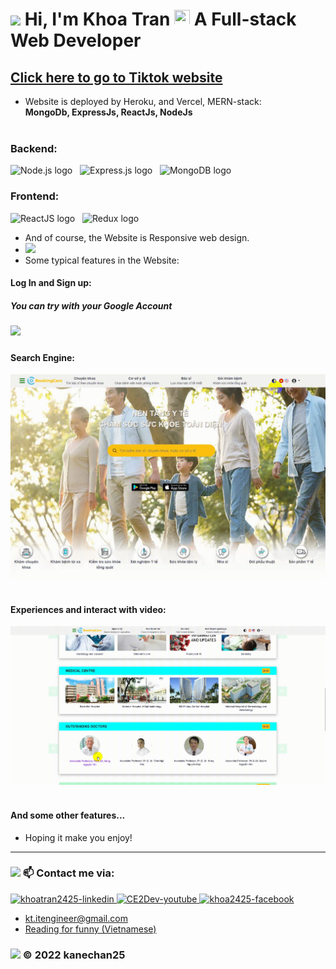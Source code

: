 # <img src="https://github.com/kanechan25/kanechan25/blob/main/img/interface/logo_ce2dev.png" width="30px"> Hi, I'm Khoa Tran <img src="https://media.giphy.com/media/hvRJCLFzcasrR4ia7z/giphy.gif" width="25px" height="25px"> A Full-stack Web Developer

## <a href="https://frontend-bookingcare-reactjs.herokuapp.com/" target="_blank" rel="noopener noreferrer" >Click here to go to Tiktok website</a>

-   Website is deployed by Heroku, and Vercel, MERN-stack: <br> <strong> MongoDb, ExpressJs, ReactJs, NodeJs </strong> <br>
&nbsp;
<h3>Backend: </h3>
<span><img src="https://img.shields.io/badge/Node.js-282C34?logo=node.js&logoColor=00F200" alt="Node.js logo" title="Node.js" height="25" /></span>
&nbsp;
<span><img src="https://img.shields.io/badge/Express-282C34?logo=express&logoColor=FFFFFF" alt="Express.js logo" title="Express.js" height="25" /></span>
&nbsp;
<span><img src="https://img.shields.io/badge/MongoDB-282C34?logo=mongodb&logoColor=47A248" alt="MongoDB logo" title="MongoDB" height="25" /></span>
&nbsp;
<h3>Frontend: </h3>
<span><img src="https://img.shields.io/badge/ReactJS-282C34?logo=react&logoColor=61DAFB" alt="ReactJS logo" title="ReactJS" height="25" /></span>
&nbsp;
<span><img src="https://img.shields.io/badge/Redux-282C34?logo=redux&logoColor=764ABC" alt="Redux logo" title="Redux" height="25" /></span>
&nbsp;

<br/>

-   And of course, the Website is Responsive web design.
-   <img src="https://github.com/kanechan25/frontend-bookingcare.github.io/blob/main/src/assets/images/11_deploy/responsive_bookingcare.gif">
    &nbsp;
-   Some typical features in the Website:
<h4>Log In and Sign up: </h4>
<h5>You can try with your Google Account<h5>

<img src="https://github.com/kanechan25/frontend-bookingcare.github.io/blob/main/src/assets/images/11_deploy/login_signout_bookingcare.gif">
&nbsp;
<h4>Search Engine: </h4>
<img src="https://github.com/kanechan25/frontend-bookingcare.github.io/blob/main/src/assets/images/11_deploy/bilingual_bookingcare.gif">
&nbsp;
<h4>Experiences and interact with video: </h4>
<img src="https://github.com/kanechan25/frontend-bookingcare.github.io/blob/main/src/assets/images/11_deploy/booking_bookingcare.gif">
&nbsp;

<h4>And some other features... </h4>

-   Hoping it make you enjoy!

---

### <img src="https://github.com/kanechan25/kanechan25/blob/main/img/interface/logo_ce2dev.png" width="25px"> 📫 Contact me via:

  <a href="https://www.linkedin.com/in/khoatran2425/" target="blank">
    <img src="https://img.icons8.com/bubbles/100/000000/linkedin.png" alt="khoatran2425-linkedin" />
  </a>
  <a href="https://www.youtube.com/c/CE2Dev" target="blank">
    <img src="https://img.icons8.com/bubbles/100/000000/youtube-squared.png" alt="CE2Dev-youtube" />
  </a>
  <a href="https://www.facebook.com/khoa2425/" target="blank">
    <img src="https://img.icons8.com/bubbles/100/000000/facebook-new.png" alt="khoa2425-facebook" />
  </a>

  <br />

-   kt.itengineer@gmail.com
-   [Reading for funny (Vietnamese)](https://ngoatv.blogspot.com/)

### <img src="https://github.com/kanechan25/kanechan25/blob/main/img/interface/logo_ce2dev.png" width="25px"> © 2022 kanechan25
